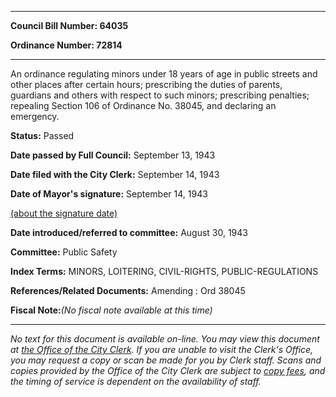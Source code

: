 

********

**Council Bill Number: 64035**
   
**Ordinance Number: 72814**
********

 An ordinance regulating minors under 18 years of age in public streets and other places after certain hours; prescribing the duties of parents, guardians and others with respect to such minors; prescribing penalties; repealing Section 106 of Ordinance No. 38045, and declaring an emergency.

**Status:** Passed
   
**Date passed by Full Council:** September 13, 1943
   
**Date filed with the City Clerk:** September 14, 1943
   
**Date of Mayor's signature:** September 14, 1943
   
[(about the signature date)](/~public/approvaldate.htm)
   
   
   
**Date introduced/referred to committee:** August 30, 1943
   
**Committee:** Public Safety
   
   
**Index Terms:** MINORS, LOITERING, CIVIL-RIGHTS, PUBLIC-REGULATIONS

**References/Related Documents:** Amending : Ord 38045

**Fiscal Note:**_(No fiscal note available at this time)_
********

_No text for this document is available on-line. You may view this document at [the Office of the City Clerk](http://www.seattle.gov/leg/clerk/contactUs.htm). If you are unable to visit the Clerk's Office, you may request a copy or scan be made for you by Clerk staff. Scans and copies provided by the Office of the City Clerk are subject to [copy fees](http://clerk.seattle.gov/~public/clerkfees.htm), and the timing of service is dependent on the availability of staff._

